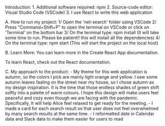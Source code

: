 Introduction:
    1. Additional software required: npm
    2. Source-code editor: Visual Studio Code (VSCode)
    3. I use React to write this web application

A. How to run my project:
    1/ Open the 'net-search' folder using VSCode 
    2/ Press "Command+Shift+P" to open the terminal on VSCode or click on 'Terminal' on the bottom bar
    3/ On the terminal type: npm install (It will take some time to run. Please be patient!! this will install all the dependencies)
    4/ On the terminal type: npm start   (This will start the project on the local host)

B. Learn More:
   You can learn more in the Create React App documentation.

   To learn React, check out the React documentation.

C. My approach to the product:
    - My theme for this web application is autumn, so the colors I pick are mainly light orange and yellow. I saw some autumn leaves faaling on the street near my house, so I chose autumn as my design inspiration. It is the time that those endless shades of green shift softly into a palette of warm colours. I hope this design will make users feel peaceful and cozy even though we are facing with the pandemic. Specifically, It will help Alice feel relaxed to get ready for the meeting.
    - I made a card for each search result so that user does not feel overwhelmed by many search results at the same time. 
    - I reformatted date in Calendar data and Slack data to make them easier for users to read
